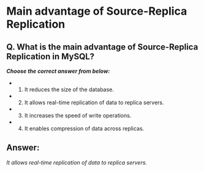 # Main advantage of Source-Replica Replication

## Q. What is the main advantage of Source-Replica Replication in MySQL?

***Choose the correct answer from below:***
  
  - 1. It reduces the size of the database.

  - 2. It allows real-time replication of data to replica servers.

  - 3. It increases the speed of write operations.

  - 4. It enables compression of data across replicas.


## Answer:
*It allows real-time replication of data to replica servers.*
